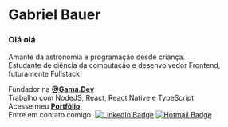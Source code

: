 # Gabriel Bauer

### Olá olá
Amante da astronomia e programação desde criança.<br>
Estudante de ciência da computação e desenvolvedor Frontend, futuramente Fullstack

Fundador na **[@Gama.Dev](https://github.com/gamadotdev)**<br>
Trabalho com NodeJS, React, React Native e TypeScript<br>
Acesse meu **[Portfólio](https://gabrielvbauer.github.io)**<br>
Entre em contato comigo: [![LinkedIn Badge](https://img.shields.io/badge/-LinkedIn-blue?style=flat-square)](https://www.linkedin.com/in/gabriel-bauer-216ba0180/)
[![Hotmail Badge](https://img.shields.io/badge/-Hotmail-blue?style=flat-square)](mailto:gabriel.bauer9@hotmail.com)
